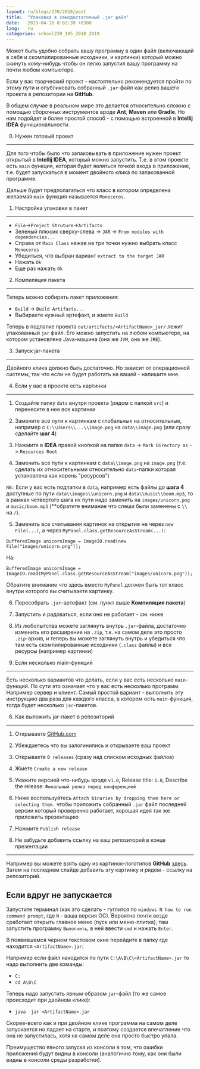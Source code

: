 ```yaml
---
layout: ru/blogs/239/2018/post
title:  "Упаковка в самодостаточный .jar файл"
date:   2019-04-16 0:02:39 +0300
lang:   ru
categories: school239_105_2018_2019
---
```


Может быть удобно собрать вашу программу в один файл (включающий в себя и скомпилированные исходники, и картинки) который можно скинуть кому-нибудь чтобы он легко запустил вашу программу на почти любом компьютере.

Если у вас творческий проект - настоятельно рекомендуется пройти по этому пути и опубликовать собранный ```.jar```-файл как релиз вашего проекта в репозитории на **GitHub**.

В общем случае в реальном мире это делается относительно сложно с помощью сборочных инструментов вроде **Ant**, **Maven** или **Gradle**. Но нам подойдет и более простой способ - с помощью встроенной в **Intellij IDEA** функциональности.

0) Нужен готовый проект
-----------------------

Для того чтобы было что запаковывать в приложение нужен проект открытый в **Intellij IDEA**, который можно запустить. Т.е. в этом проекте есть ```main``` функция, которая будет являться точкой входа в приложение, т.е. будет запускаться в момент двойного клика по запакованной программе.

Дальше будет предполагаться что класс в котором определена желаемая ```main``` функция называется ```Monoceros```.

1) Настройка упаковки в пакет
-----------------------------

- ```File```->```Project Struture```->```Artifacts```
- Зеленый плюсик сверху-слева -> ```JAR``` -> ```From modules with dependencies...```
- Справа от ```Main Class``` нажав на три точки нужно выбрать класс ```Monoceros```
- Убедиться, что выбран вариант ```extract to the target JAR```
- Нажать ```Ok```
- Еще раз нажать ```Ok```

2) Компиляция пакета
--------------------

Теперь можно собирать пакет приложения:

- ```Build``` -> ```Build Artifacts...```
- Выбираете нужный артефакт, и жмете ```Build```

Теперь в подпапке проекта ```out/artifacts/<ArtifactName>_jar/``` лежит упакованный ```jar``` файл. Его можно запустить на любом компьютере, на котором установлена Java-машина (она же ```JVM```, она же ```JRE```).

3) Запуск jar-пакета
--------------------

Двойного клика должно быть достаточно. Но зависит от операционной системы, так что если не будет работать на вашей - напишите мне.

4) Если у вас в проекте есть картинки
-------------------------------------

1) Создайте папку ```data``` внутри проекта (рядом с папкой ```src```) и перенесите в нее все картинки

2) Замените все пути к картинкам с глобальных на относительные, например с ```C:\\Users\\...\\image.png``` на ```data\\image.png``` (или сразу сделайте **шаг 4**)

3) Нажмите в **IDEA** правой кнопкой на папке ```data``` -> ```Mark Directory as``` -> ```Resources Root```

4) Заменить все пути к картинкам с ```data\\image.png``` на ```image.png``` (т.е. сделать их относительными относительно ```data```-папки которая установлена как корень "ресурсов")

```NB:``` Если у вас есть подпапки в ```data```, например есть файлы до **шага 4** доступные по пути ```data\\images\\unicorn.png``` и ```data\\music\\boom.mp3```, то в рамках четвертого шага их пути надо заменить на ```images/unicorn.png``` и ```music/boom.mp3``` (**обратите внимание что слеши были заменены с ```\\``` на ```/```).

5) Заменить все считывания картинок на открытие не через ```new File(...)```, а через ```MyPanel.class.getResourceAsStream(...)```:

```BufferedImage unicornImage = ImageIO.read(new File("images/unicorn.png"));```

На:

```BufferedImage unicornImage = ImageIO.read(MyPanel.class.getResourceAsStream("images/unicorn.png"));```

Обратите внимание что здесь вместо ```MyPanel``` должен быть тот класс внутри которого вы считываете картинку.

6) Пересобрать ```.jar```-артефакт (см. пункт выше **Компиляция пакета**)

7) Запустить и радоваться, если оно не работает - см. ниже

8) Из любопытства можете заглянуть внутрь ```.jar```-файла, достаточно изменить его расширение на ```.zip```, т.к. на самом деле это просто ```.zip```-архив, и теперь вы можете заглянуть внутрь и убедиться что там есть скомпилированные исходники (```.class``` файлы) и все ресурсы (например картинки)


5) Если несколько main-функций
------------------------------

Есть несколько вариантов что делать, если у вас есть несколько ```main```-функций. По сути это означает что у вас есть несколько программ. Например сервер и клиент. Самый простой вариант - выполнить эту инструкцию два раза для каждого класса, в котором есть ```main```-функция, тогда будет несколько ```jar```-пакетов.

6) Как выложить jar-пакет в репозиторий
-------------------------

1) Открываете [GitHub.com](https://github.com/)

2) Убеждаетесь что вы залогинились и открываете ваш проект

3) Открываете ```0 releases``` (сразу над списком исходных файлов)

4) Жмете ```Create a new release```

5) Укажите версией что-нибудь вроде ```v1.0```, Release title: ```1.0```, Describe the release: ```Финальный релиз перед конференцией```

6) Ниже воспользуйтесь ```Attach binaries by dropping them here or selecting them.``` чтобы приложить собранный ```.jar``` файл последней версии который проверенно работает, хорошая идея так же приложить презентацию

7) Нажмите ```Publish release```

7) Не забудьте добавить ссылку на ваш репозиторий в конце презентации
-------------------------

Например вы можете взять одну из картинок-логотипов **GitHub** [здесь](https://github.com/logos). Затем на последнем слайде добавить эту картинку и рядом - ссылку на репозиторий.

Если вдруг не запускается
-------------------------

Запустите терминал (как это сделать - гуглится по ```windows N how to run command prompt```, где ```N``` - ваша версия ОС). Вероятно почти везде сработает открыть главное меню (пуск или меню-плитка), там запустить программу ```Выполнить```, в ней ввести ```cmd``` и нажать ```Enter```.

В появившемся черном текстовом окне перейдите в папку где находится ```<ArtifactName>.jar```:

Например если файл находится по пути ```C:\A\B\C\<ArtifactName>.jar``` то надо выполнить две команды:

 - ```C:```
 - ```cd A\B\C```

Теперь надо запустить явным образом ```jar```-файл (то же самое происходит при двойном клике):

 - ```java -jar <ArtifactName>.jar```

Скорее-всего как и при двойном клике программа на самом деле запускается но падает на старте, и поэтому создается впечатление что она не запустилась, хотя на самом деле она просто быстро упала.

Преимущество явного запуска из консоли в том, что ошибки приложения будут видны в консоли (аналогично тому, как они были видны в консоли среды разработки).

